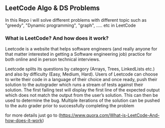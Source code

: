 ## LeetCode Algo & DS Problems
In this Repo i will solve different problems with different topic such as "greedy", "Dynamic programming", "graph", ..... etc in LeetCode

### What is LeetCode? And how does it work?
Leetcode is a website that helps software engineers (and really anyone for that matter interested in getting a Software engineering job) practice for both online and in person technical interviews.

Leetcode splits its questions by category (Arrays, Trees, LinkedLists etc.) and also by difficulty (Easy, Medium, Hard). Users of Leetcode can choose to write their code in a language of their choice and once ready, push their solution to the autograder which runs a stream of tests against their solution. The first failing test will display the first line of the expected output which does not match the output from the user’s solution. This can then be used to determine the bug. Multiple iterations of the solution can be pushed to the auto grader prior to successfully completing the problem

for more details just go to (https://www.quora.com/What-is-LeetCode-And-how-does-it-work)
